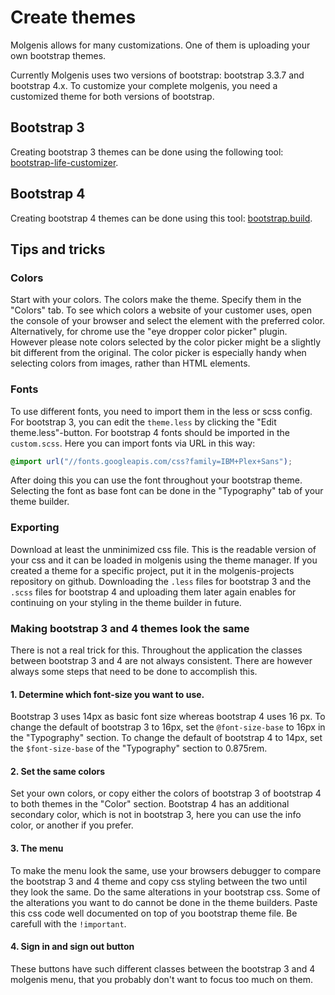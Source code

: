 # Create themes

Molgenis allows for many customizations. One of them is uploading your own bootstrap themes.

Currently Molgenis uses two versions of bootstrap: bootstrap 3.3.7 and bootstrap 4.x. To customize
your complete molgenis, you need a customized theme for both versions of bootstrap.

## Bootstrap 3
Creating bootstrap 3 themes can be done using the following tool:
[bootstrap-life-customizer](https://www.bootstrap-live-customizer.com/).

## Bootstrap 4
Creating bootstrap 4 themes can be done using this tool:
[bootstrap.build](https://bootstrap.build/app).

## Tips and tricks

### Colors
Start with your colors. The colors make the theme. Specify them in the "Colors" tab.
To see which colors a website of your customer uses, open the console of your browser and select the
element with the preferred color. Alternatively, for chrome use the "eye dropper color picker"
plugin. However please note colors selected by the color picker might be a slightly bit different
from the original. The color picker is especially handy when selecting colors from images, rather
than HTML elements.

### Fonts
To use different fonts, you need to import them in the less or scss config. For bootstrap 3, you can
edit the ```theme.less``` by clicking the "Edit theme.less"-button. For bootstrap 4 fonts should be
imported in the ```custom.scss```.
Here you can import fonts via URL in this way:
```css
@import url("//fonts.googleapis.com/css?family=IBM+Plex+Sans");
```
After doing this you can use the font throughout your bootstrap theme. Selecting the font as base
font can be done in the "Typography" tab of your theme builder.

### Exporting
Download at least the unminimized css file. This is the readable version of your css and it can be
loaded in molgenis using the theme manager. If you created a theme for a specific project, put it in
the molgenis-projects repository on github. Downloading the ```.less``` files for bootstrap 3 and the
```.scss``` files for bootstrap 4 and uploading them later again enables for continuing on your
styling in the theme builder in future.

### Making bootstrap 3 and 4 themes look the same
There is not a real trick for this. Throughout the application the classes between bootstrap 3 and 4
are not always consistent. There are however always some steps that need to be done to accomplish
this.

#### 1. Determine which font-size you want to use.
Bootstrap 3 uses 14px as basic font size whereas bootstrap 4 uses 16 px. To change the default of
bootstrap 3 to 16px, set the ```@font-size-base``` to 16px in the "Typography" section. To change the
default of bootstrap 4 to 14px, set the ```$font-size-base``` of the "Typography" section to 0.875rem.

#### 2. Set the same colors
Set your own colors, or copy either the colors of bootstrap 3 of bootstrap 4 to both themes in the
"Color" section. Bootstrap 4 has an additional secondary color, which is not in bootstrap 3, here
you can use the info color, or another if you prefer.

#### 3. The menu
To make the menu look the same, use your browsers debugger to compare the bootstrap 3 and 4 theme
and copy css styling between the two until they look the same. Do the same alterations in your
bootstrap css. Some of the alterations you want to do cannot be done in the theme builders. Paste
this css code well documented on top of you bootstrap theme file. Be carefull with the ```!important```.

#### 4. Sign in and sign out button
These buttons have such different classes between the bootstrap 3 and 4 molgenis menu, that you
probably don't want to focus too much on them.
